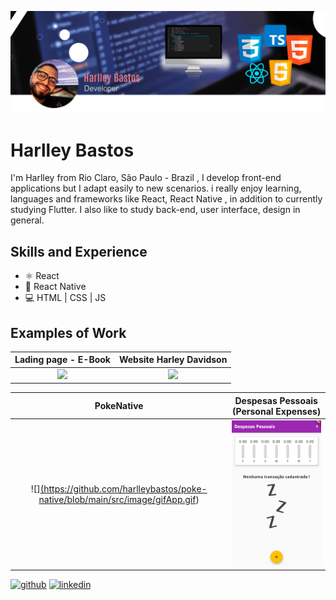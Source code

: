 ![I am GitHub Readme Generator's creator](https://github.com/harlleybastos/harlleybastos/blob/main/CoverGit.png)

# Harlley Bastos
I'm Harlley from Rio Claro, São Paulo - Brazil , I develop front-end applications but I adapt easily to new scenarios. i really enjoy learning, languages and frameworks like React, React Native , in addition to currently studying Flutter. I also like to study back-end, user interface, design in general.


## Skills and Experience
+ ⚛ React
+ 📱 React Native
+ 💻 HTML | CSS | JS

## Examples of Work


  


Lading page - E-Book             |  Website Harley Davidson
:-------------------------:|:-------------------------:
![](https://github.com/harlleybastos/ebook-lading_page-seller/blob/master/src/assets/img/gifEbook.gif)  |  ![](https://github.com/harlleybastos/website-HarlleyDavidson/blob/main/res/img/gifWebsite.gif)


PokeNative             |  Despesas Pessoais (Personal Expenses)
:-------------------------:|:-------------------------:
![]<a href="https://github.com/harlleybastos/poke-native" target="_blank">(https://github.com/harlleybastos/poke-native/blob/main/src/image/gifApp.gif)</a>  |  ![](https://github.com/harlleybastos/despesas-pessoais/blob/master/assets/images/despesaspessoais.gif)




[<img src='https://cdn.jsdelivr.net/npm/simple-icons@3.0.1/icons/github.svg' alt='github' height='40'>](https://github.com/harlleybastos)  [<img src='https://cdn.jsdelivr.net/npm/simple-icons@3.0.1/icons/linkedin.svg' alt='linkedin' height='40'>](https://www.linkedin.com/in/harlley-bastos/)  

